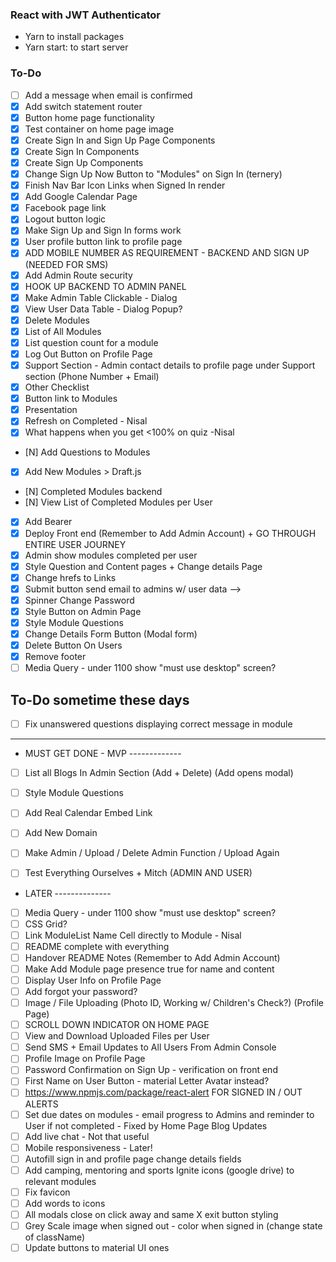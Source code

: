 ### React with JWT Authenticator

* Yarn to install packages
* Yarn start: to start server

### To-Do

* [ ] Add a message when email is confirmed
* [x] Add switch statement router
* [x] Button home page functionality
* [x] Test container on home page image
* [x] Create Sign In and Sign Up Page Components
* [x] Create Sign In Components
* [x] Create Sign Up Components
* [x] Change Sign Up Now Button to "Modules" on Sign In (ternery)
* [x] Finish Nav Bar Icon Links when Signed In render
* [x] Add Google Calendar Page
* [x] Facebook page link
* [x] Logout button logic
* [x] Make Sign Up and Sign In forms work
* [x] User profile button link to profile page
* [x] ADD MOBILE NUMBER AS REQUIREMENT - BACKEND AND SIGN UP (NEEDED FOR SMS)
* [x] Add Admin Route security
* [x] HOOK UP BACKEND TO ADMIN PANEL
* [x] Make Admin Table Clickable - Dialog
* [x] View User Data Table - Dialog Popup?
* [x] Delete Modules
* [x] List of All Modules
* [x] List question count for a module
* [x] Log Out Button on Profile Page
* [x] Support Section - Admin contact details to profile page under Support section (Phone Number + Email)
* [x] Other Checklist
* [x] Button link to Modules
* [x] Presentation
* [x] Refresh on Completed - Nisal
* [x] What happens when you get <100% on quiz -Nisal
* [N] Add Questions to Modules
* [x] Add New Modules > Draft.js
* [N] Completed Modules backend
* [N] View List of Completed Modules per User
* [x] Add Bearer
* [x] Deploy Front end (Remember to Add Admin Account) + GO THROUGH ENTIRE USER JOURNEY
* [x] Admin show modules completed per user
* [x] Style Question and Content pages + Change details Page
* [x] Change hrefs to Links
* [x] Submit button send email to admins w/ user data -->
* [x] Spinner Change Password
* [x] Style Button on Admin Page
* [x] Style Module Questions
* [x] Change Details Form Button (Modal form)
* [x] Delete Button On Users
* [x] Remove footer
* [ ] Media Query - under 1100 show "must use desktop" screen?

## To-Do sometime these days

* [ ] Fix unanswered questions displaying correct message in module

---

* MUST GET DONE - MVP -------------

* [ ] List all Blogs In Admin Section (Add + Delete) (Add opens modal)
* [ ] Style Module Questions

* [ ] Add Real Calendar Embed Link
* [ ] Add New Domain
* [ ] Make Admin / Upload / Delete Admin Function / Upload Again
* [ ] Test Everything Ourselves + Mitch (ADMIN AND USER)

<!-- * [ ] Remake NavBar from Scratch - SPACE-AROUND/BETWEEN  -->

* LATER --------------
* [ ] Media Query - under 1100 show "must use desktop" screen?
* [ ] CSS Grid?
* [ ] Link ModuleList Name Cell directly to Module - Nisal
* [ ] README complete with everything
* [ ] Handover README Notes (Remember to Add Admin Account)
* [ ] Make Add Module page presence true for name and content
* [ ] Display User Info on Profile Page
* [ ] Add forgot your password?
* [ ] Image / File Uploading (Photo ID, Working w/ Children's Check?) (Profile Page)
* [ ] SCROLL DOWN INDICATOR ON HOME PAGE
* [ ] View and Download Uploaded Files per User
* [ ] Send SMS + Email Updates to All Users From Admin Console
* [ ] Profile Image on Profile Page
* [ ] Password Confirmation on Sign Up - verification on front end
* [ ] First Name on User Button - material Letter Avatar instead?
* [ ] https://www.npmjs.com/package/react-alert FOR SIGNED IN / OUT ALERTS
* [ ] Set due dates on modules - email progress to Admins and reminder to User if not completed - Fixed by Home Page Blog Updates
* [ ] Add live chat - Not that useful
* [ ] Mobile responsiveness - Later!
* [ ] Autofill sign in and profile page change details fields
* [ ] Add camping, mentoring and sports Ignite icons (google drive) to relevant modules
* [ ] Fix favicon
* [ ] Add words to icons
* [ ] All modals close on click away and same X exit button styling
* [ ] Grey Scale image when signed out - color when signed in (change state of className)
* [ ] Update buttons to material UI ones
